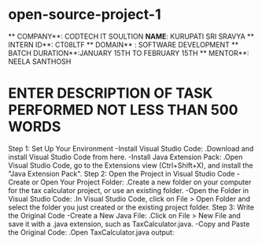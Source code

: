 # open-source-project-1
** COMPANY**: CODTECH IT SOULTION
**NAME**: KURUPATI SRI SRAVYA
** INTERN ID**: CT08LTF
** DOMAIN** : SOFTWARE DEVELOPMENT
** BATCH DURATION**:JANUARY 15TH TO FEBRUARY 15TH
** MENTOR**: NEELA SANTHOSH
# ENTER DESCRIPTION OF TASK PERFORMED NOT LESS THAN 500 WORDS
Step 1: Set Up Your Environment
-Install Visual Studio Code:
.Download and install Visual Studio Code from here.
-Install Java Extension Pack:
.Open Visual Studio Code, go to the Extensions view (Ctrl+Shift+X), and install the "Java Extension Pack".
Step 2: Open the Project in Visual Studio Code
-Create or Open Your Project Folder:
.Create a new folder on your computer for the tax calculator project, or use an existing folder.
-Open the Folder in Visual Studio Code:
.In Visual Studio Code, click on File > Open Folder and select the folder you just created or the existing project folder.
Step 3: Write the Original Code
-Create a New Java File:
.Click on File > New File and save it with a .java extension, such as TaxCalculator.java.
-Copy and Paste the Original Code:
.Open TaxCalculator.java
output:
